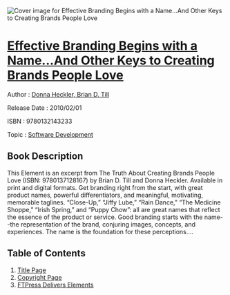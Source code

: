 ![Cover image for Effective Branding Begins with a Name...And Other Keys to Creating Brands People Love](https://imgdetail.ebookreading.net/cover/cover/software_development/EB9780132143233.jpg)

[Effective Branding Begins with a Name...And Other Keys to Creating Brands People Love](https://ebookreading.net/view/book/Effective+Branding+Begins+with+a+Name...And+Other+Keys+to+Creating+Brands+People+Love-EB9780132143233_1.html "Effective Branding Begins with a Name...And Other Keys to Creating Brands People Love")
====================================================================================================================

Author : [Donna Heckler](https://ebookreading.net/search/author/Donna+Heckler),[ Brian D. Till](https://ebookreading.net/search/author/+Brian+D.+Till)

Release Date : 2010/02/01

ISBN : 9780132143233

Topic : [Software Development](https://ebookreading.net/search/category/software-development)

Book Description
-----------------

This Element is an excerpt from The Truth About Creating Brands People Love (ISBN: 9780137128167) by Brian D. Till and Donna Heckler. Available in print and digital formats.
Get branding right from the start, with great product names, powerful differentiators, and meaningful, motivating, memorable taglines.
“Close-Up,” “Jiffy Lube,” “Rain Dance,” “The Medicine Shoppe,” “Irish Spring,” and “Puppy Chow”: all are great names that reflect the essence of the product or service. Good branding starts with the name--the representation of the brand, conjuring images, concepts, and experiences. The name is the foundation for these perceptions....
              
Table of Contents
-----------------

1. [Title Page](https://ebookreading.net/view/book/Effective+Branding+Begins+with+a+Name...And+Other+Keys+to+Creating+Brands+People+Love-EB9780132143233_2.html)
1. [Copyright Page](https://ebookreading.net/view/book/Effective+Branding+Begins+with+a+Name...And+Other+Keys+to+Creating+Brands+People+Love-EB9780132143233_3.html#copy)
1. [FTPress Delivers Elements](https://ebookreading.net/view/book/Effective+Branding+Begins+with+a+Name...And+Other+Keys+to+Creating+Brands+People+Love-EB9780132143233_5.html)

